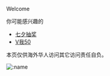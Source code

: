 Welcome

你可能感兴趣的
*   [七夕抽奖](https://hoshinoholic.github.io/html/qixichoujiang/index.html)
*   [V我50](https://hoshinoholic.github.io/html/vMe50/index.html)



本页仅供海外华人访问其它访问责任自负。

<img src="https://count.getloli.com/@ceceliaLapo18?theme=booru-lewd" alt=":name" />
